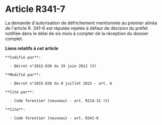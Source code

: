 # Article R341-7

La demande d'autorisation de défrichement mentionnée au premier alinéa de l'article R. 341-6 est réputée rejetée à défaut de
décision du préfet notifiée dans le délai de six mois à compter de la réception du dossier complet.

**Liens relatifs à cet article**

	**Codifié par**:

	  - Décret n°2012-836 du 29 juin 2012 (V)

	**Modifié par**:

	  - Décret n°2015-836 du 9 juillet 2015 - art. 6

	**Cité par**:

	  - Code forestier (nouveau) - art. R214-31 (V)

	**Cite**:

	  - Code forestier (nouveau) - art. R341-6
